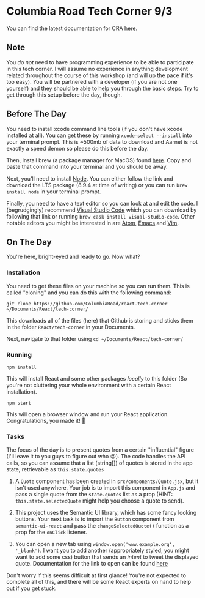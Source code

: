 # Columbia Road Tech Corner 9/3

You can find the latest documentation for CRA [here](https://github.com/facebookincubator/create-react-app/blob/master/packages/react-scripts/template/README.md).

## Note
You *do not* need to have programming experience to be able to participate in this tech corner. I will assume no experience in anything development related throughout the course of this workshop (and will up the pace if it's too easy). You will be partnered with a developer (if you are not one yourself) and they should be able to help you through the basic steps. Try to get through this setup before the day, though.

## Before The Day
You need to install xcode command line tools (if you don't have xcode installed at all). You can get these by running `xcode-select --install` into your terminal prompt. This is ~500mb of data to download and Aarnet is not exactly a speed demon so please do this before the day.

Then, Install brew (a package manager for MacOS) found [here](https://brew.sh/). Copy and paste that command into your terminal and you should be away.

Next, you'll need to install [Node](https://nodejs.org/en/). You can either follow the link and download the LTS package (8.9.4 at time of writing) or you can run `brew install node` in your terminal prompt.

Finally, you need to have a text editor so you can look at and edit the code. I (begrudgingly) recommend [Visual Studio Code](https://code.visualstudio.com/) which you can download by following that link or running `brew cask install visual-studio-code`. Other notable editors you might be interested in are [Atom](https://atom.io/), [Emacs](https://www.gnu.org/software/emacs/) and [Vim](https://github.com/vim/vim).

## On The Day
You're here, bright-eyed and ready to go. Now what?

### Installation
You need to get these files on your machine so you can run them. This is called "cloning" and you can do this with the following command:

`git clone https://github.com/ColumbiaRoad/react-tech-corner ~/Documents/React/tech-corner/`

This downloads all of the files (here) that Github is storing and sticks them in the folder `React/tech-corner` in your Documents.

Next, navigate to that folder using `cd ~/Documents/React/tech-corner/`

### Running

`npm install`

This will install React and some other packages _locally_ to this folder (So you're not cluttering your whole environment with a certain React installation).

`npm start`

This will open a browser window and run your React application. Congratulations, you made it! 🎉

### Tasks

The focus of the day is to present quotes from a certain "influential" figure (I'll leave it to you guys to figure out who 😉). The code handles the API calls, so you can assume that a list (string[]) of quotes is stored in the app state, retrievable as `this.state.quotes`

1. A `Quote` component has been created in `src/components/Quote.jsx`, but it isn't used anywhere. Your job is to import this component in `App.js` and pass a single quote from the `state.quotes` list as a prop (HINT: `this.state.selectedQuote` might help you choose a quote to send).

2. This project uses the Semantic UI library, which has some fancy looking buttons. Your next task is to import the `Button` component from `semantic-ui-react` and pass the `changeSelectedQuote()` function as a prop for the `onClick` listener.

3. You can open a new tab using `window.open('www.example.org', '_blank')`. I want you to add another (appropriately styled, you might want to add some css) button that sends an _intent_ to tweet the displayed quote. Documentation for the link to open can be found [here](https://dev.twitter.com/web/tweet-button)

Don't worry if this seems difficult at first glance! You're not expected to complete all of this, and there will be some React experts on hand to help out if you get stuck.


